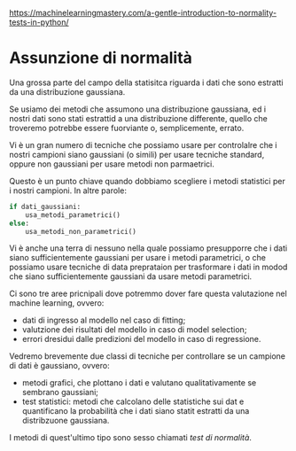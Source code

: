 https://machinelearningmastery.com/a-gentle-introduction-to-normality-tests-in-python/

# Assunzione di normalità

Una grossa parte del campo della statisitca riguarda i dati che sono estratti da una distribuzione gaussiana.

Se usiamo dei metodi che assumono una distribuzione gaussiana, ed i nostri dati sono stati estrattid a una distribuzione differente, quello che troveremo potrebbe essere fuorviante o, semplicemente, errato.

Vi è un gran numero di tecniche che possiamo usare per controlalre che i nostri campioni siano gaussiani (o simili) per usare tecniche standard, oppure non gaussiani per usare metodi non parmaetrici.

Questo è un punto chiave quando dobbiamo scegliere i metodi statistici per i nostri campioni. In altre parole:

```py
if dati_gaussiani:
    usa_metodi_parametrici()
else:
    usa_metodi_non_parametrici()
```

Vi è anche una terra di nessuno nella quale possiamo presupporre che i dati siano sufficientemente gaussiani per usare i metodi parametrici, o che possiamo usare tecniche di data preprataion per trasformare i dati in modod che siano sufficientemente gaussiani da usare metodi parametrici.

Ci sono tre aree pricnipali dove potremmo dover fare questa valutazione nel machine learning, ovvero:

* dati di ingresso al modello nel caso di fitting;
* valutzione dei risultati del modello in caso di model selection;
* errori dresidui dalle predizioni del modello in caso di regressione.

Vedremo brevemente due classi di tecniche per controllare se un campione di dati è gaussiano, ovvero:

* metodi grafici, che plottano i dati e valutano qualitativamente se sembrano gaussiani;
* test statistici: metodi che calcolano delle statistiche sui dat e quantificano la probabilità che i dati siano statit estratti da una distribzuone gaussiana.

I metodi di quest'ultimo tipo sono sesso chiamati *test di normalità*.

